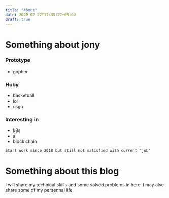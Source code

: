 ```yaml
---
title: "About"
date: 2020-02-22T12:35:27+08:00
draft: true
---
```


# Something about jony

### Prototype
* gopher

### Hoby
* basketball
* lol
* csgo

### Interesting in
* k8s
* ai
* block chain

`Start work since 2018 but still not satisfied with current "job"`

# Something about this blog

I will share my technical skills and some solved problems in here.
I may alse share some of my persennal life.
